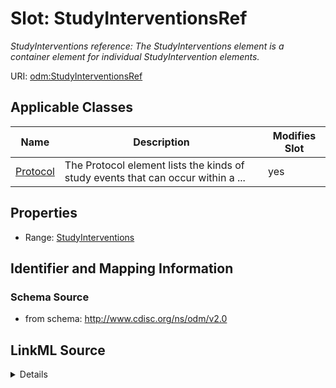 # Slot: StudyInterventionsRef


_StudyInterventions reference: The StudyInterventions element is a container element for individual StudyIntervention elements._



URI: [odm:StudyInterventionsRef](http://www.cdisc.org/ns/odm/v2.0/StudyInterventionsRef)



<!-- no inheritance hierarchy -->




## Applicable Classes

| Name | Description | Modifies Slot |
| --- | --- | --- |
[Protocol](Protocol.md) | The Protocol element lists the kinds of study events that can occur within a ... |  yes  |







## Properties

* Range: [StudyInterventions](StudyInterventions.md)





## Identifier and Mapping Information







### Schema Source


* from schema: http://www.cdisc.org/ns/odm/v2.0




## LinkML Source

<details>
```yaml
name: StudyInterventionsRef
description: 'StudyInterventions reference: The StudyInterventions element is a container
  element for individual StudyIntervention elements.'
from_schema: http://www.cdisc.org/ns/odm/v2.0
rank: 1000
identifier: false
alias: StudyInterventionsRef
domain_of:
- Protocol
range: StudyInterventions

```
</details>